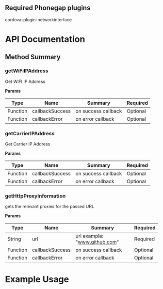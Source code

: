 Required Phonegap plugins
------------------
cordova-plugin-networkinterface

# API Documentation 

## Method Summary
### getWiFiIPAddress
Get WIFI IP Address

**Params**

Type | Name | Summary | Required
--- | --- | --- | ---
Function | callbackSuccess | on success callback | Optional
Function | callbackError | on error callback | Optional

### getCarrierIPAddress
Get Carrier IP Address

**Params**

Type | Name | Summary | Required
--- | --- | --- | ---
Function | callbackSuccess | on success callback | Optional
Function | callbackError | on error callback | Optional

### getHttpProxyInformation
gets the relevant proxies for the passed URL

**Params**

Type | Name | Summary | Required
--- | --- | --- | ---
String | url | url example: "www.github.com" | Required
Function | callbackSuccess | on success callback | Optional
Function | callbackError | on error callback | Optional

# Example Usage
```javascript

```
